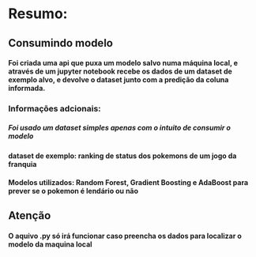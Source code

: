 # Resumo:
## Consumindo modelo
#### Foi criada uma api que puxa um modelo salvo numa máquina local, e através de um jupyter notebook recebe os dados de um dataset **de exemplo** alvo, e devolve o dataset junto com a predição da coluna informada.


### Informações adcionais:
##### Foi usado um dataset simples apenas com o intuito de consumir o modelo
#### dataset de exemplo: ranking de status dos pokemons de um jogo da franquia
#### Modelos utilizados: Random Forest, Gradient Boosting e AdaBoost para prever se o pokemon é lendário ou não


## Atenção
#### O aquivo .py só irá funcionar caso preencha os dados para localizar o modelo da maquina local


